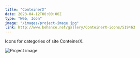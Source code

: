 ```yaml
---
title: "ConteinerX"
date: 2023-04-12T00:00:00Z
type: "Web, Icon"
image: "/images/project-image.jpg"
link: http://www.behance.net/gallery/ConteinerX-icons/519463
---
```


Icons for categories of site ConteinerX.

![Project image](./images/project-image.jpg)

